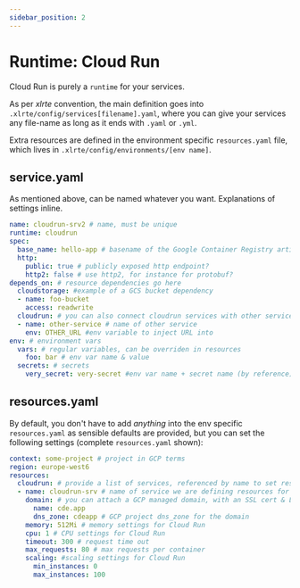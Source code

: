 ```yaml
---
sidebar_position: 2
---
```


# Runtime: Cloud Run

Cloud Run is purely a `runtime` for your services.

As per _xlrte_ convention, the main definition goes into `.xlrte/config/services[filename].yaml`, where you can give your services any file-name as long as it ends with `.yaml` or `.yml`.

Extra resources are defined in the environment specific `resources.yaml` file, which lives in `.xlrte/config/environments/[env name]`.

## service.yaml 
As mentioned above, can be named whatever you want.
Explanations of settings inline.
```yaml
name: cloudrun-srv2 # name, must be unique
runtime: cloudrun
spec:
  base_name: hello-app # basename of the Google Container Registry artifact
  http:
    public: true # publicly exposed http endpoint?
    http2: false # use http2, for instance for protobuf?
depends_on: # resource dependencies go here
  cloudstorage: #example of a GCS bucket dependency
  - name: foo-bucket
    access: readwrite
  cloudrun: # you can also connect cloudrun services with other services
  - name: other-service # name of other service
    env: OTHER_URL #env variable to inject URL into
env: # environment vars
  vars: # regular variables, can be overriden in resources
    foo: bar # env var name & value
  secrets: # secrets
    very_secret: very-secret #env var name + secret name (by reference)
```

## resources.yaml
By default, you don't have to add _anything_ into the env specific `resources.yaml` as sensible defaults are provided, but you can set the following settings (complete `resources.yaml` shown):

```yaml
context: some-project # project in GCP terms
region: europe-west6
resources:
  cloudrun: # provide a list of services, referenced by name to set resources for each service
  - name: cloudrun-srv # name of service we are defining resources for
    domain: # you can attach a GCP managed domain, with an SSL cert & Load balancer by adding this.
      name: cde.app 
      dns_zone: cdeapp # GCP project dns_zone for the domain
    memory: 512Mi # memory settings for Cloud Run
    cpu: 1 # CPU settings for Cloud Run
    timeout: 300 # request time out
    max_requests: 80 # max requests per container
    scaling: #scaling settings for Cloud Run
      min_instances: 0
      max_instances: 100

```